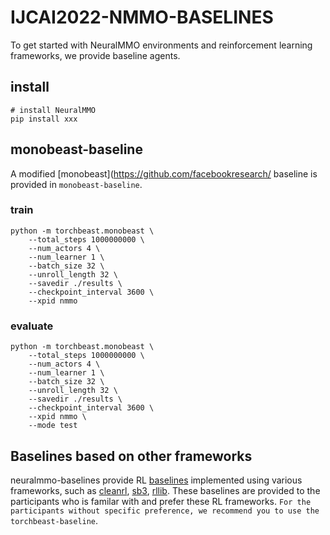 # IJCAI2022-NMMO-BASELINES
To get started with NeuralMMO environments and reinforcement learning frameworks, we provide baseline agents.

## install
```
# install NeuralMMO
pip install xxx
```


## monobeast-baseline
A modified [monobeast](https://github.com/facebookresearch/ baseline is provided in `monobeast-baseline`. 

### train
```
python -m torchbeast.monobeast \
    --total_steps 1000000000 \
    --num_actors 4 \
    --num_learner 1 \
    --batch_size 32 \
    --unroll_length 32 \
    --savedir ./results \
    --checkpoint_interval 3600 \
    --xpid nmmo
```

### evaluate
```
python -m torchbeast.monobeast \
    --total_steps 1000000000 \
    --num_actors 4 \
    --num_learner 1 \
    --batch_size 32 \
    --unroll_length 32 \
    --savedir ./results \
    --checkpoint_interval 3600 \
    --xpid nmmo \
    --mode test
```


## Baselines based on other frameworks
neuralmmo-baselines provide RL [baselines](https://github.com/NeuralMMO/baselines) implemented using various frameworks, such as [cleanrl](https://github.com/vwxyzjn/cleanrl), [sb3](https://github.com/DLR-RM/stable-baselines3), [rllib](https://github.com/ray-project/ray/tree/master/rllib). These baselines are provided to the participants who is familar with and prefer these RL frameworks. `For the participants without specific preference, we recommend you to use the torchbeast-baseline`.
